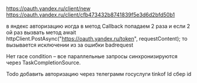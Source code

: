 ﻿

https://oauth.yandex.ru/client/new
https://oauth.yandex.ru/client/cfb473432b8741839f5e3d6d2bfd50b1

в яндекс авторизацию иогда в метод Callback попадаем 2 раза
и если 2 ой раз вызвать метод await httpClient.PostAsync("https://oauth.yandex.ru/token", requestContent); то вызывается исключении из за ошибки badrequest

Нет race condition – все параллельные запросы синхронизируются через TaskCompletionSource.



Todo
добавить авторизацию через телеграмм
госуслуги
tinkof Id
сбер id